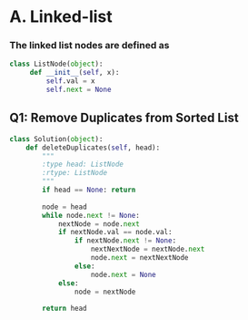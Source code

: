 
# A. Linked-list

### The linked list nodes are defined as
```Python
class ListNode(object):
     def __init__(self, x):
         self.val = x
         self.next = None
```

## Q1: Remove Duplicates from Sorted List

```Python
class Solution(object):
    def deleteDuplicates(self, head):
        """
        :type head: ListNode
        :rtype: ListNode
        """
        if head == None: return 
    
        node = head
        while node.next != None:
            nextNode = node.next
            if nextNode.val == node.val:
                if nextNode.next != None:
                    nextNextNode = nextNode.next
                    node.next = nextNextNode
                else:
                    node.next = None
            else:
                node = nextNode
                
        return head
```
